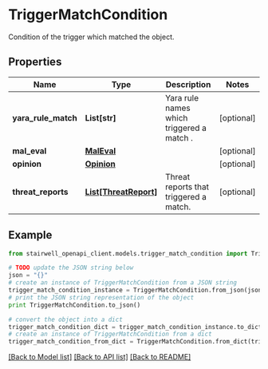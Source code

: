 # TriggerMatchCondition

Condition of the trigger which matched the object.

## Properties
Name | Type | Description | Notes
------------ | ------------- | ------------- | -------------
**yara_rule_match** | **List[str]** | Yara rule names which triggered a match . | [optional] 
**mal_eval** | [**MalEval**](MalEval.md) |  | [optional] 
**opinion** | [**Opinion**](Opinion.md) |  | [optional] 
**threat_reports** | [**List[ThreatReport]**](ThreatReport.md) | Threat reports that triggered a match. | [optional] 

## Example

```python
from stairwell_openapi_client.models.trigger_match_condition import TriggerMatchCondition

# TODO update the JSON string below
json = "{}"
# create an instance of TriggerMatchCondition from a JSON string
trigger_match_condition_instance = TriggerMatchCondition.from_json(json)
# print the JSON string representation of the object
print TriggerMatchCondition.to_json()

# convert the object into a dict
trigger_match_condition_dict = trigger_match_condition_instance.to_dict()
# create an instance of TriggerMatchCondition from a dict
trigger_match_condition_from_dict = TriggerMatchCondition.from_dict(trigger_match_condition_dict)
```
[[Back to Model list]](../README.md#documentation-for-models) [[Back to API list]](../README.md#documentation-for-api-endpoints) [[Back to README]](../README.md)


